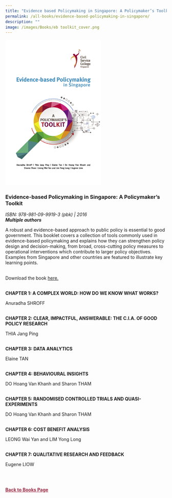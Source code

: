 ```yaml
---
title: "Evidence based Policymaking in Singapore: A Policymaker’s Toolkit"
permalink: /all-books/evidence-based-policymaking-in-singapore/
description: ""
image: /images/Books/eb toolkit_cover.png
---
```

<style>

#book1 img	
{
width:300px;	
}

.back a
{
	color: #9f2943;
	font-weight: bold;
}	

.button1 a
{
	color: #9f2943;
	font-weight:bold;
}

#chapter1,#chapter2, #chapter3,#chapter4, #chapter5,#chapter6,#chapter7
{
margin-top:30px;	
}
	

	
</style>

<div id="book1">
<img src="/images/Books/eb%20toolkit_cover.png">
</div>	

<h3>Evidence-based Policymaking in Singapore: A Policymaker’s Toolkit</h3>
<i>ISBN: 978-981-09-9919-3 (pbk) | 2016</i><br>
<b><i>Multiple authors</i></b>

<p>A robust and evidence-based approach to public policy is essential to good government. This booklet
covers a collection of tools commonly used in evidence-based policymaking and explains how they
can strengthen policy design and decision-making, from broad, cross-cutting policy measures to
operational interventions which contribute to larger policy objectives. Examples from Singapore and
other countries are featured to illustrate key learning points.</p>

<br>
Download the book <a href="https://go.gov.sg/ebtoolkit">here.</a>
<br>



<div id="chapter1">
	<p><b>CHAPTER 1: A COMPLEX WORLD: HOW DO WE KNOW WHAT WORKS?</b></p>
Anuradha SHROFF
</div>


<div id="chapter2">
<p><b>CHAPTER 2: CLEAR, IMPACTFUL, ANSWERABLE: THE C.I.A. OF GOOD POLICY RESEARCH</b></p>
THIA Jang Ping
</div>

<div id="chapter3">
<p><b>CHAPTER 3: DATA ANALYTICS</b></p>
Elaine TAN
</div>

<div id="chapter4">
<p><b>CHAPTER 4: BEHAVIOURAL INSIGHTS</b></p>
DO Hoang Van Khanh and Sharon THAM
</div>


<div id="chapter5">
<p><b>CHAPTER 5: RANDOMISED CONTROLLED TRIALS AND QUASI-EXPERIMENTS</b></p>
DO Hoang Van Khanh and Sharon THAM
</div>

<div id="chapter6">
<p><b>CHAPTER 6: COST BENEFIT ANALYSIS</b></p>
LEONG Wai Yan and LIM Yong Long
</div>

<div id="chapter7">
<p><b>CHAPTER 7: QUALITATIVE RESEARCH AND FEEDBACK</b></p>
Eugene LIOW
</div>

<br><br>

<div class="back">
<a href="/books/">Back to Books Page</a>	
</div>